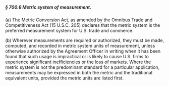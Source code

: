 ##### § 700.6 Metric system of measurement. #####

(a) The Metric Conversion Act, as amended by the Omnibus Trade and Competitiveness Act (15 U.S.C. 205) declares that the metric system is the preferred measurement system for U.S. trade and commerce.

(b) Wherever measurements are required or authorized, they must be made, computed, and recorded in metric system units of measurement, unless otherwise authorized by the Agreement Officer in writing when it has been found that such usage is impractical or is likely to cause U.S. firms to experience significant inefficiencies or the loss of markets. Where the metric system is not the predominant standard for a particular application, measurements may be expressed in both the metric and the traditional equivalent units, provided the metric units are listed first.